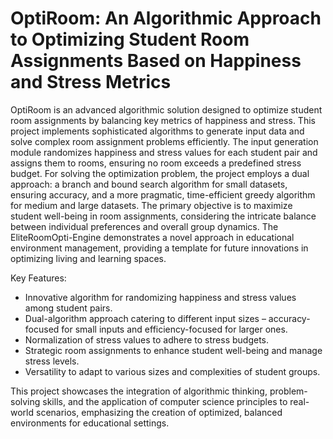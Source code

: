 # OptiRoom: An Algorithmic Approach to Optimizing Student Room Assignments Based on Happiness and Stress Metrics

OptiRoom is an advanced algorithmic solution designed to optimize student room assignments by balancing key metrics of happiness and stress. This project implements sophisticated algorithms to generate input data and solve complex room assignment problems efficiently. The input generation module randomizes happiness and stress values for each student pair and assigns them to rooms, ensuring no room exceeds a predefined stress budget. For solving the optimization problem, the project employs a dual approach: a branch and bound search algorithm for small datasets, ensuring accuracy, and a more pragmatic, time-efficient greedy algorithm for medium and large datasets. The primary objective is to maximize student well-being in room assignments, considering the intricate balance between individual preferences and overall group dynamics. The EliteRoomOpti-Engine demonstrates a novel approach in educational environment management, providing a template for future innovations in optimizing living and learning spaces.

Key Features:
- Innovative algorithm for randomizing happiness and stress values among student pairs.
- Dual-algorithm approach catering to different input sizes – accuracy-focused for small inputs and efficiency-focused for larger ones.
- Normalization of stress values to adhere to stress budgets.
- Strategic room assignments to enhance student well-being and manage stress levels.
- Versatility to adapt to various sizes and complexities of student groups.

This project showcases the integration of algorithmic thinking, problem-solving skills, and the application of computer science principles to real-world scenarios, emphasizing the creation of optimized, balanced environments for educational settings.
